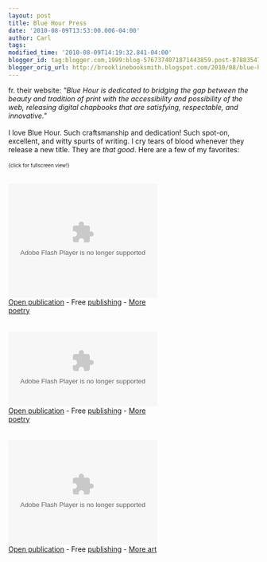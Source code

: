 ```yaml
---
layout: post
title: Blue Hour Press
date: '2010-08-09T13:53:00.006-04:00'
author: Carl
tags: 
modified_time: '2010-08-09T14:19:32.841-04:00'
blogger_id: tag:blogger.com,1999:blog-5767374071871443859.post-8788354726052443229
blogger_orig_url: http://brooklinebooksmith.blogspot.com/2010/08/blue-hour-press.html
---
```


fr. their website: <i>"Blue Hour is dedicated to bridging the gap between the beauty and tradition of print with the accessibility and possibility of the web, releasing digital chapbooks that are satisfying, respectable, and innovative."</i>
<br />
<br />I love Blue Hour. Such craftsmanship and dedication! Such spot-on, excellent, and witty spurts of writing. I cry tears of blood whenever they release a new title. They are <i>that good</i>. Here are a few of my favorites:
<br />
<br /><font size="1">{click for fullscreen view!}</font>
<br />
<br /><div><object style="width:300px;height:229px" ><param name="movie" value="http://static.issuu.com/webembed/viewers/style1/v1/IssuuViewer.swf?mode=embed&amp;layout=http%3A%2F%2Fskin.issuu.com%2Fv%2Flight%2Flayout.xml&amp;showFlipBtn=true&amp;documentId=090310001016-b267711b5c6d45fa95cc78396a3c4c41&amp;docName=airport&amp;username=bluehourpress&amp;loadingInfoText=Airport&amp;et=1281464017234&amp;er=99" /><param name="allowfullscreen" value="true"/><param name="menu" value="false"/><embed src="http://static.issuu.com/webembed/viewers/style1/v1/IssuuViewer.swf" type="application/x-shockwave-flash" allowfullscreen="true" menu="false" style="width:300px;height:229px" flashvars="mode=embed&amp;layout=http%3A%2F%2Fskin.issuu.com%2Fv%2Flight%2Flayout.xml&amp;showFlipBtn=true&amp;documentId=090310001016-b267711b5c6d45fa95cc78396a3c4c41&amp;docName=airport&amp;username=bluehourpress&amp;loadingInfoText=Airport&amp;et=1281464017234&amp;er=99" /></object><div style="width:300px;text-align:left;"><a href="http://issuu.com/bluehourpress/docs/airport?mode=embed&amp;layout=http%3A%2F%2Fskin.issuu.com%2Fv%2Flight%2Flayout.xml&amp;showFlipBtn=true" target="_blank">Open publication</a> - Free <a href="http://issuu.com" target="_blank">publishing</a> - <a href="http://issuu.com/search?q=poetry" target="_blank">More poetry</a></div></div>
<br />
<br /><div><object style="width:300px;height:150px" ><param name="movie" value="http://static.issuu.com/webembed/viewers/style1/v1/IssuuViewer.swf?mode=embed&amp;layout=http%3A%2F%2Fskin.issuu.com%2Fv%2Flight%2Flayout.xml&amp;showFlipBtn=true&amp;documentId=090415134905-c60f9e6d7009474ca0f747f77d63f740&amp;docName=theykissedtheirhomes&amp;username=bluehourpress&amp;loadingInfoText=They%20Kissed%20Their%20Homes&amp;et=1281464087953&amp;er=37" /><param name="allowfullscreen" value="true"/><param name="menu" value="false"/><embed src="http://static.issuu.com/webembed/viewers/style1/v1/IssuuViewer.swf" type="application/x-shockwave-flash" allowfullscreen="true" menu="false" style="width:300px;height:150px" flashvars="mode=embed&amp;layout=http%3A%2F%2Fskin.issuu.com%2Fv%2Flight%2Flayout.xml&amp;showFlipBtn=true&amp;documentId=090415134905-c60f9e6d7009474ca0f747f77d63f740&amp;docName=theykissedtheirhomes&amp;username=bluehourpress&amp;loadingInfoText=They%20Kissed%20Their%20Homes&amp;et=1281464087953&amp;er=37" /></object><div style="width:300px;text-align:left;"><a href="http://issuu.com/bluehourpress/docs/theykissedtheirhomes?mode=embed&amp;layout=http%3A%2F%2Fskin.issuu.com%2Fv%2Flight%2Flayout.xml&amp;showFlipBtn=true" target="_blank">Open publication</a> - Free <a href="http://issuu.com" target="_blank">publishing</a> - <a href="http://issuu.com/search?q=poetry" target="_blank">More poetry</a></div></div>
<br />
<br /><div><object style="width:300px;height:210px" ><param name="movie" value="http://static.issuu.com/webembed/viewers/style1/v1/IssuuViewer.swf?mode=embed&amp;layout=http%3A%2F%2Fskin.issuu.com%2Fv%2Flight%2Flayout.xml&amp;showFlipBtn=true&amp;documentId=091005040856-fedd69dabe7f4d3bbafc5e5531872ef8&amp;docName=myheartdrawsaroughmap&amp;username=bluehourpress&amp;loadingInfoText=My%20Heart%20Draws%20a%20Rough%20Map&amp;et=1281464134625&amp;er=65" /><param name="allowfullscreen" value="true"/><param name="menu" value="false"/><embed src="http://static.issuu.com/webembed/viewers/style1/v1/IssuuViewer.swf" type="application/x-shockwave-flash" allowfullscreen="true" menu="false" style="width:300px;height:210px" flashvars="mode=embed&amp;layout=http%3A%2F%2Fskin.issuu.com%2Fv%2Flight%2Flayout.xml&amp;showFlipBtn=true&amp;documentId=091005040856-fedd69dabe7f4d3bbafc5e5531872ef8&amp;docName=myheartdrawsaroughmap&amp;username=bluehourpress&amp;loadingInfoText=My%20Heart%20Draws%20a%20Rough%20Map&amp;et=1281464134625&amp;er=65" /></object><div style="width:300px;text-align:left;"><a href="http://issuu.com/bluehourpress/docs/myheartdrawsaroughmap?mode=embed&amp;layout=http%3A%2F%2Fskin.issuu.com%2Fv%2Flight%2Flayout.xml&amp;showFlipBtn=true" target="_blank">Open publication</a> - Free <a href="http://issuu.com" target="_blank">publishing</a> - <a href="http://issuu.com/search?q=art" target="_blank">More art</a></div></div>
<br />
<br />
<br />
<br />